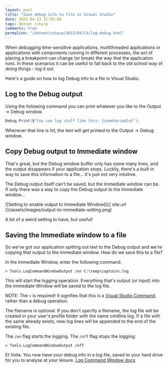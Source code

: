 ```yaml
---
layout: post
title: "Save debug info to file in Visual Studio"
date: 2022-04-13 21:55:00
tags: dotnet csharp
comments: true
permalink: "/dotnet/csharp/2022/04/13/log-debug.html"
---
```


When debugging time-sensitive applications, multithreaded applications or applications with components running in different processes, the act of placing a breakpoint can change (or break) the way that the application runs. In these scenarios it can be useful to fall back to the old school way of doing things - log it out.

Here's a guide on how to log Debug info to a file in Visual Studio.

## Log to the Debug output

Using the following command you can print whatever you like to the Output -> Debug window.

```cs
Debug.Print($"You can log stuff like this: {someVariable}");
```

Whenever that line is hit, the text will get printed to the Output -> Debug window.

## Copy Debug output to Immediate window

That's great, but the Debug window buffer only has some many lines, and the output disappears if your application stops. Luckily, there's a built in way to save this information to a file... it's just not very intuitive.

The Debug output itself can't be saved, but the Immediate window can be. If only there was a way to copy the Debug output to the Immediate window...

![Setting to enable output to Immediate Window]({{ site.url }}/assets/images/output-to-immediate-setting.png)

A bit of a weird setting to have, but useful!

## Saving the Immediate window to a file

So we've got our application spitting out text to the Debug output and we're copying that output to the Immediate window. How do we save this to a file?

In the Immediate Window, enter the following command:

```
> Tools.LogCommandWindowOutput /on C:\temp\captains.log
```

This will start the logging operation. Everything that's output (or input) into the Immediate Window will be saved to the log file.

NOTE: The `>` is required! It signifies that this is a [Visual Studio Command](https://docs.microsoft.com/en-gb/visualstudio/ide/reference/visual-studio-commands), rather than a debug operation.

The filename is optional. If you don't specify a filename, the log file will be created in your user's profile folder with the name cmdline.log. If a file with the same already exists, new log lines will be appended to the end of the existing file.

The `/on` flag starts the logging. The `/off` flag stops the logging:

```
> Tools.LogCommandWindowOutput /off
```

Et Voila. You now have your debug info in a log file, saved to your hard drive for you to analyse at your leisure. 
[Log Command Window docs](https://docs.microsoft.com/en-gb/visualstudio/ide/reference/log-command-window-output-command)
